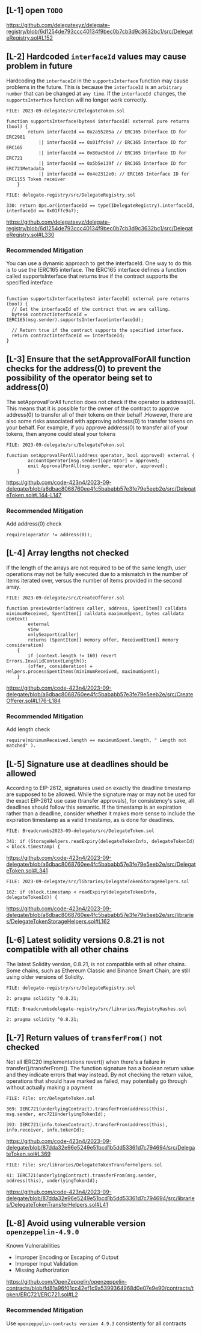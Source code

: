 ##

## [L-1] open ``TODO ``

https://github.com/delegatexyz/delegate-registry/blob/6d1254de793ccc40134f9bec0b7cb3d9c3632bc1/src/DelegateRegistry.sol#L152

##

## [L-2] Hardcoded ``interfaceId`` values may cause problem in future 

Hardcoding the ``interfaceId`` in the ``supportsInterface`` function may cause problems in the future. This is because the ``interfaceId`` is an ``arbitrary number`` that can be changed at ``any time``. If the ``interfaceId ``changes, the ``supportsInterface`` function will no longer work correctly.

```solidity
FILE: 2023-09-delegate/src/DelegateToken.sol

function supportsInterface(bytes4 interfaceId) external pure returns (bool) {
        return interfaceId == 0x2a55205a // ERC165 Interface ID for ERC2981
            || interfaceId == 0x01ffc9a7 // ERC165 Interface ID for ERC165
            || interfaceId == 0x80ac58cd // ERC165 Interface ID for ERC721
            || interfaceId == 0x5b5e139f // ERC165 Interface ID for ERC721Metadata
            || interfaceId == 0x4e2312e0; // ERC165 Interface ID for ERC1155 Token receiver
    }

```

```solidity
FILE: delegate-registry/src/DelegateRegistry.sol

330: return Ops.or(interfaceId == type(IDelegateRegistry).interfaceId, interfaceId == 0x01ffc9a7);

```
https://github.com/delegatexyz/delegate-registry/blob/6d1254de793ccc40134f9bec0b7cb3d9c3632bc1/src/DelegateRegistry.sol#L330

### Recommended Mitigation
You can use a dynamic approach to get the interfaceId. One way to do this is to use the IERC165 interface. The IERC165 interface defines a function called supportsInterface that returns true if the contract supports the specified interface

```solidity

function supportsInterface(bytes4 interfaceId) external pure returns (bool) {
  // Get the interfaceId of the contract that we are calling.
  bytes4 contractInterfaceId = IERC165(msg.sender).supportsInterface(interfaceId);

  // Return true if the contract supports the specified interface.
  return contractInterfaceId == interfaceId;
}

```
## [L-3] Ensure that the setApprovalForAll function checks for the address(0) to prevent the possibility of the operator being set to address(0)

The setApprovalForAll function does not check if the operator is address(0). This means that it is possible for the owner of the contract to approve address(0) to transfer all of their tokens on their behalf .However, there are also some risks associated with approving address(0) to transfer tokens on your behalf. For example, if you approve address(0) to transfer all of your tokens, then anyone could steal your tokens

```solidity
FILE: 2023-09-delegate/src/DelegateToken.sol

function setApprovalForAll(address operator, bool approved) external {
        accountOperator[msg.sender][operator] = approved;
        emit ApprovalForAll(msg.sender, operator, approved);
    }

```
https://github.com/code-423n4/2023-09-delegate/blob/a6dbac8068760ee4fc5bababb57e3fe79e5eeb2e/src/DelegateToken.sol#L144-L147

### Recommended Mitigation
Add address(0) check

```
require(operator != address(0));

```
##
## [L-4] Array lengths not checked

If the length of the arrays are not required to be of the same length, user operations may not be fully executed due to a mismatch in the number of items iterated over, versus the number of items provided in the second array.

```solidity
FILE: 2023-09-delegate/src/CreateOfferer.sol

function previewOrder(address caller, address, SpentItem[] calldata minimumReceived, SpentItem[] calldata maximumSpent, bytes calldata context)
        external
        view
        onlySeaport(caller)
        returns (SpentItem[] memory offer, ReceivedItem[] memory consideration)
    {
        if (context.length != 160) revert Errors.InvalidContextLength();
        (offer, consideration) = Helpers.processSpentItems(minimumReceived, maximumSpent);
    }

```
https://github.com/code-423n4/2023-09-delegate/blob/a6dbac8068760ee4fc5bababb57e3fe79e5eeb2e/src/CreateOfferer.sol#L176-L184

### Recommended Mitigation
Add length check

```solidity
require(minimumReceived.length == maximumSpent.length, " Length not matched" ).

````

##
## [L-5] Signature use at deadlines should be allowed

According to EIP-2612, signatures used on exactly the deadline timestamp are supposed to be allowed. While the signature may or may not be used for the exact EIP-2612 use case (transfer approvals), for consistency's sake, all deadlines should follow this semantic. If the timestamp is an expiration rather than a deadline, consider whether it makes more sense to include the expiration timestamp as a valid timestamp, as is done for deadlines.

```solidity
FILE: Breadcrumbs2023-09-delegate/src/DelegateToken.sol

341: if (StorageHelpers.readExpiry(delegateTokenInfo, delegateTokenId) < block.timestamp) {

```
https://github.com/code-423n4/2023-09-delegate/blob/a6dbac8068760ee4fc5bababb57e3fe79e5eeb2e/src/DelegateToken.sol#L341

```solidity
FILE: 2023-09-delegate/src/libraries/DelegateTokenStorageHelpers.sol

162: if (block.timestamp < readExpiry(delegateTokenInfo, delegateTokenId)) {

```
https://github.com/code-423n4/2023-09-delegate/blob/a6dbac8068760ee4fc5bababb57e3fe79e5eeb2e/src/libraries/DelegateTokenStorageHelpers.sol#L162

##

## [L-6] Latest solidity versions 0.8.21 is not compatible with all other chains 

The latest Solidity version, 0.8.21, is not compatible with all other chains. Some chains, such as Ethereum Classic and Binance Smart Chain, are still using older versions of Solidity.

```solidity
FILE: delegate-registry/src/DelegateRegistry.sol

2: pragma solidity ^0.8.21;

FILE: Breadcrumbsdelegate-registry/src/libraries/RegistryHashes.sol

2: pragma solidity ^0.8.21;

```
##

## [L-7] Return values of ``transferFrom()`` not checked

Not all IERC20 implementations revert() when there's a failure in transfer()/transferFrom(). The function signature has a boolean return value and they indicate errors that way instead. By not checking the return value, operations that should have marked as failed, may potentially go through without actually making a payment

```solidity
FILE: File: src/DelegateToken.sol

369: IERC721(underlyingContract).transferFrom(address(this), msg.sender, erc721UnderlyingTokenId);

393: IERC721(info.tokenContract).transferFrom(address(this), info.receiver, info.tokenId);

```
https://github.com/code-423n4/2023-09-delegate/blob/87dda32e96e5249e51bcd1b5dd53361d7c794694/src/DelegateToken.sol#L369

```solidity
FILE: File: src/libraries/DelegateTokenTransferHelpers.sol

41: IERC721(underlyingContract).transferFrom(msg.sender, address(this), underlyingTokenId);

```
https://github.com/code-423n4/2023-09-delegate/blob/87dda32e96e5249e51bcd1b5dd53361d7c794694/src/libraries/DelegateTokenTransferHelpers.sol#L41

##

## [L-8] Avoid using vulnerable version ``openzeppelin-4.9.0``

Known Vulnerabilities

- Improper Encoding or Escaping of Output
- Improper Input Validation
- Missing Authorization

https://github.com/OpenZeppelin/openzeppelin-contracts/blob/fd81a96f01cc42ef1c9a5399364968d0e07e9e90/contracts/token/ERC721/ERC721.sol#L2

### Recommended Mitigation
Use ``openzeppelin-contracts version 4.9.3`` consistently for all contracts 
























































